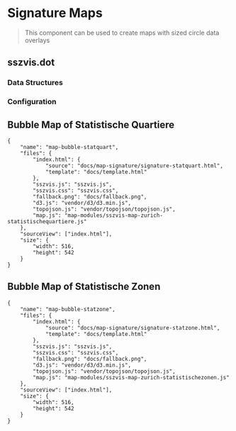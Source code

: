 # Signature Maps

> This component can be used to create maps with sized circle data overlays

## sszvis.dot

### Data Structures 

### Configuration

## Bubble Map of Statistische Quartiere

```project
{
    "name": "map-bubble-statquart",
    "files": {
        "index.html": {
            "source": "docs/map-signature/signature-statquart.html",
            "template": "docs/template.html"
        },
        "sszvis.js": "sszvis.js",
        "sszvis.css": "sszvis.css",
        "fallback.png": "docs/fallback.png",
        "d3.js": "vendor/d3/d3.min.js",
        "topojson.js": "vendor/topojson/topojson.js",
        "map.js": "map-modules/sszvis-map-zurich-statistischequartiere.js"
    },
    "sourceView": ["index.html"],
    "size": {
        "width": 516,
        "height": 542
    }
}
```

## Bubble Map of Statistische Zonen

```project
{
    "name": "map-bubble-statzone",
    "files": {
        "index.html": {
            "source": "docs/map-signature/signature-statzone.html",
            "template": "docs/template.html"
        },
        "sszvis.js": "sszvis.js",
        "sszvis.css": "sszvis.css",
        "fallback.png": "docs/fallback.png",
        "d3.js": "vendor/d3/d3.min.js",
        "topojson.js": "vendor/topojson/topojson.js",
        "map.js": "map-modules/sszvis-map-zurich-statistischezonen.js"
    },
    "sourceView": ["index.html"],
    "size": {
        "width": 516,
        "height": 542
    }
}
```
